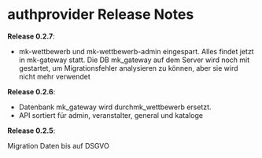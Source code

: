 # authprovider Release Notes

__Release 0.2.7__:

* mk-wettbewerb und mk-wettbewerb-admin eingespart. Alles findet jetzt in mk-gateway
  statt. Die DB mk_gateway auf dem Server wird noch mit gestartet, um Migrationsfehler
  analysieren zu können, aber sie wird nicht mehr verwendet

__Release 0.2.6__:

* Datenbank mk_gateway wird durchmk_wettbewerb ersetzt.
* API sortiert für admin, veranstalter, general und kataloge

__Release 0.2.5__:

Migration Daten bis auf DSGVO

